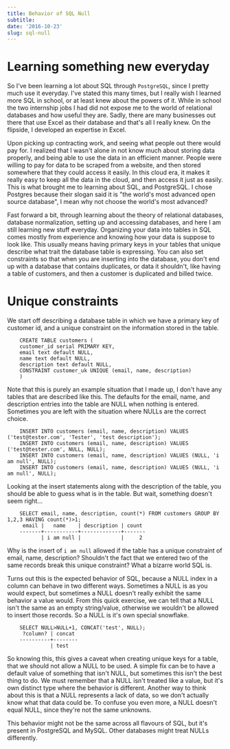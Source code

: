```yaml
---
title: Behavior of SQL Null
subtitle: 
date: '2016-10-23'
slug: sql-null
---
```


# Learning something new everyday

So I've been learning a lot about SQL through `PostgreSQL`, since I pretty
much use it everyday. I've stated this many times, but I really wish I learned
more SQL in school, or at least knew about the powers of it. While in school
the two internship jobs I had did not expose me to the world of relational
databases and how useful they are. Sadly, there are many businesses out there
that use Excel as their database and that's all I really knew. On the
flipside, I developed an expertise in Excel.

Upon picking up contracting work, and seeing what people out there would pay
for. I realized that I wasn't alone in not know much about storing data
properly, and being able to use the data in an efficient manner. People were
willing to pay for data to be scraped from a website, and then stored
somewhere that they could access it easily. In this cloud era, it makes it
really easy to keep all the data in the cloud, and then access it just as
easily. This is what brought me to learning about SQL, and PostgreSQL. I chose
Postgres because their slogan said it is "the world's most advanced open
source database", I mean why not choose the world's most advanced?

Fast forward a bit, through learning about the theory of relational databases,
database normalization, setting up and accessing databases, and here I am
still learning new stuff everyday. Organizing your data into tables in SQL
comes mostly from experience and knowing how your data is suppose to look
like. This usually means having primary keys in your tables that unique
describe what trait the database table is expressing. You can also set
constraints so that when you are inserting into the database, you don't end up
with a database that contains duplicates, or data it shouldn't, like having a
table of customers, and then a customer is duplicated and billed twice.

# Unique constraints

We start off describing a database table in which we have a primary key of
customer id, and a unique constraint on the information stored in the table.

```
    CREATE TABLE customers (
    customer_id serial PRIMARY KEY,
    email text default NULL,
    name text default NULL,
    description text default NULL,
    CONSTRAINT customer_uk UNIQUE (email, name, description)
    )
```

Note that this is purely an example situation that I made up, I don't have any
tables that are described like this. The defaults for the email, name, and
description entries into the table are NULL when nothing is entered. Sometimes
you are left with the situation where NULLs are the correct choice.

```
    INSERT INTO customers (email, name, description) VALUES ('test@tester.com', 'Tester', 'test description');
    INSERT INTO customers (email, name, description) VALUES ('test@tester.com', NULL, NULL);
    INSERT INTO customers (email, name, description) VALUES (NULL, 'i am null', NULL);
    INSERT INTO customers (email, name, description) VALUES (NULL, 'i am null', NULL);
```

Looking at the insert statements along with the description of the table, you
should be able to guess what is in the table. But wait, something doesn't seem
right…

```
    SELECT email, name, description, count(*) FROM customers GROUP BY 1,2,3 HAVING count(*)>1;
     email |   name    | description | count
    -------+-----------+-------------+-------
           | i am null |             |     2
```

Why is the insert of `i am null` allowed if the table has a unique constraint
of email, name, description? Shouldn't the fact that we entered two of the
same records break this unique constraint? What a bizarre world SQL is.

Turns out this is the expected behavior of SQL, because a NULL index in a
column can behave in two different ways. Sometimes a NULL is as you would
expect, but sometimes a NULL doesn't really exhibit the same behavior a value
would. From this quick exercise, we can tell that a NULL isn't the same as an
empty string/value, otherwise we wouldn't be allowed to insert those records.
So a NULL is it's own special snowflake.

```
    SELECT NULL>NULL+1, CONCAT('test', NULL);
     ?column? | concat
    ----------+--------
              | test
```

So knowing this, this gives a caveat when creating unique keys for a table,
that we should not allow a NULL to be used. A simple fix can be to have a
default value of something that isn't NULL, but sometimes this isn't the best
thing to do. We must remember that a NULL isn't treated like a value, but it's
own distinct type where the behavior is different. Another way to think about
this is that a NULL represents a lack of data, so we don't actually know what
that data could be. To confuse you even more, a NULL doesn't equal NULL, since
they're not the same unknowns.

This behavior might not be the same across all flavours of SQL, but it's
present in PostgreSQL and MySQL. Other databases might treat NULLs
differently.